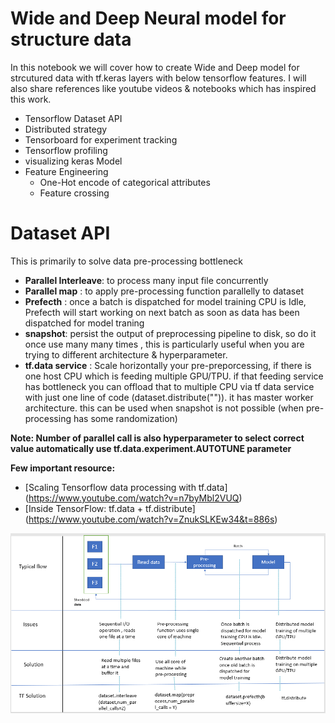 # Wide and Deep Neural model for structure data

In this notebook we will cover how to create Wide and Deep model for strcutured data with tf.keras layers with below tensorflow features. I will also share references like youtube videos & notebooks which has inspired this work.


- Tensorflow Dataset API
- Distributed strategy
- Tensorboard for experiment tracking
- Tensorflow profiling
- visualizing keras Model 
- Feature Engineering
  - One-Hot encode of categorical attributes
  - Feature crossing



# Dataset API
This is primarily to solve data pre-processing bottleneck

- **Parallel Interleave**: to process many input file concurrently
- **Parallel map** : to apply pre-processing function parallelly to dataset
- **Prefecth** : once a batch is dispatched for model training CPU is Idle, Prefecth will start working on next batch as soon as data has been dispatched for model traning
- **snapshot**: persist the output of preprocessing pipeline to disk, so do it once use many many times , this is particularly useful when you are trying to different architecture & hyperparameter.
- **tf.data service** : Scale horizontally your pre-preporcessing, if there is one host CPU which is feeding multiple GPU/TPU. if that feeding service has bottleneck you can offload that to multiple CPU via tf data service with just one line of code (dataset.distribute("<master address>")). it has master worker architecture. this can be used when snapshot is not possible (when pre-processing has some randomization)

**Note: Number of parallel call is also hyperparameter to select correct value automatically use tf.data.experiment.AUTOTUNE parameter**

**Few important resource:**

- [Scaling Tensorflow data processing with tf.data] (https://www.youtube.com/watch?v=n7byMbl2VUQ)
- [Inside TensorFlow: tf.data + tf.distribute] (https://www.youtube.com/watch?v=ZnukSLKEw34&t=886s)

![Screenshot](../images/dataset1.PNG)
